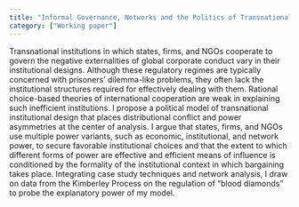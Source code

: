 ```yaml
---
title: "Informal Governance, Networks and the Politics of Transnational Public-Private Security Governance"
category: ["Working paper"]
---
```

Transnational institutions in which states, firms, and NGOs cooperate to govern the
negative externalities of global corporate conduct vary in their institutional designs.
Although these regulatory regimes are typically concerned with prisoners’ dilemma-like
problems, they often lack the institutional structures required for effectively dealing
with them. Rational choice-based theories of international cooperation are weak in
explaining such inefficient institutions. I propose a political model of transnational
institutional design that places distributional conflict and power asymmetries at the
center of analysis. I argue that states, firms, and NGOs use multiple power variants,
such as economic, institutional, and network power, to secure favorable institutional
choices and that the extent to which different forms of power are effective and efficient
means of influence is conditioned by the formality of the institutional context in which
bargaining takes place. Integrating case study techniques and network analysis, I draw
on data from the Kimberley Process on the regulation of “blood diamonds” to probe
the explanatory power of my model.
